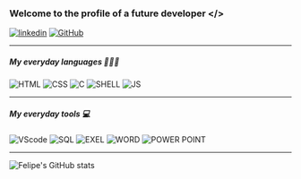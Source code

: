 ### Welcome to the profile of a future developer </>

[![linkedin](https://img.shields.io/badge/LinkedIn-0077B5?style=for-the-badge&logo=linkedin&logoColor=white)](https://www.linkedin.com/in/felipe-teixeira-farias-52592230b?utm_source=share&utm_campaign=share_via&utm_content=profile&utm_medium=android_app/) [![GitHub](https://img.shields.io/badge/GitHub-100000?style=for-the-badge&logo=github&logoColor=white)](https://github.com/Felipe-dev01)

 <hr>

##### My everyday languages 👨🏽‍💻

![HTML](https://img.shields.io/badge/HTML5-E34F26?style=for-the-badge&logo=html5&logoColor=white) ![CSS](https://img.shields.io/badge/CSS3-1572B6?style=for-the-badge&logo=css3&logoColor=white) ![C](https://img.shields.io/badge/C-00599C?style=for-the-badge&logo=c&logoColor=white) ![SHELL](https://img.shields.io/badge/Shell_Script-121011?style=for-the-badge&logo=gnu-bash&logoColor=white) ![JS](https://img.shields.io/badge/JavaScript-323330?style=for-the-badge&logo=javascript&logoColor=F7DF1E)

<hr>

##### My everyday tools 💻

![VScode](https://img.shields.io/badge/Visual_Studio-5C2D91?style=for-the-badge&logo=visual%20studio&logoColor=white) ![SQL](https://img.shields.io/badge/MySQL-00000F?style=for-the-badge&logo=mysql&logoColor=white) ![EXEL](https://img.shields.io/badge/Microsoft_Excel-217346?style=for-the-badge&logo=microsoft-excel&logoColor=white) ![WORD](https://img.shields.io/badge/Microsoft_Word-2B579A?style=for-the-badge&logo=microsoft-word&logoColor=white) ![POWER POINT](https://img.shields.io/badge/Microsoft_PowerPoint-B7472A?style=for-the-badge&logo=microsoft-powerpoint&logoColor=white)


<hr>

![Felipe's GitHub stats](https://github-readme-stats.vercel.app/api?username=Felipe-dev01&show_icons=true&theme=merko)


<!-- https://dev.to/envoy_/150-badges-for-github-pnk#workspace-specs -->

